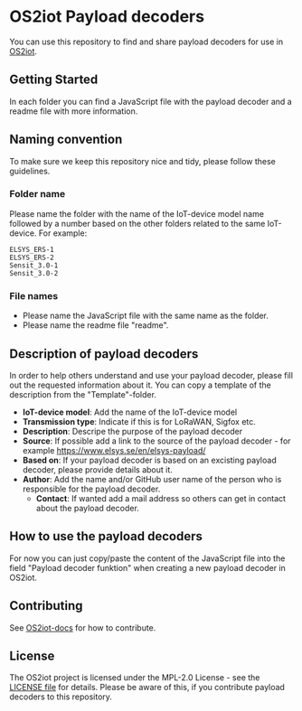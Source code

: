# OS2iot Payload decoders

You can use this repository to find and share payload decoders for use in [OS2iot](https://os2.eu/produkt/os2iot).

## Getting Started

In each folder you can find a JavaScript file with the payload decoder and a readme file with more information.

## Naming convention
To make sure we keep this repository nice and tidy, please follow these guidelines.

### Folder name
Please name the folder with the name of the IoT-device model name followed by a number based on the other folders related to the same IoT-device. For example:
```
ELSYS_ERS-1
ELSYS_ERS-2
Sensit_3.0-1
Sensit_3.0-2
```
### File names
* Please name the JavaScript file with the same name as the folder.
* Please name the readme file "readme".

## Description of payload decoders
In order to help others understand and use your payload decoder, please fill out the requested information about it.
You can copy a template of the description from the "Template"-folder.

* **IoT-device model**: Add the name of the IoT-device model
* **Transmission type**: Indicate if this is for LoRaWAN, Sigfox etc.
* **Description**: Descripe the purpose of the payload decoder
* **Source**: If possible add a link to the source of the payload decoder - for example https://www.elsys.se/en/elsys-payload/
* **Based on**: If your payload decoder is based on an excisting payload decoder, please provide details about it.
* **Author**: Add the name and/or GitHub user name of the person who is responsible for the payload decoder.
    * **Contact**: If wanted add a mail address so others can get in contact about the payload decoder.
 
## How to use the payload decoders
For now you can just copy/paste the content of the JavaScript file into the field "Payload decoder funktion" when creating a new payload decoder in OS2iot.

## Contributing

See [OS2iot-docs](https://github.com/OS2iot/OS2IoT-docs/blob/master/CONTRIBUTING.md) for how to contribute.

## License

The OS2iot project is licensed under the MPL-2.0 License - see the [LICENSE file](https://github.com/OS2iot/OS2IoT-frontend/blob/master/LICENSE) for details. Please be aware of this, if you contribute payload decoders to this repository.


